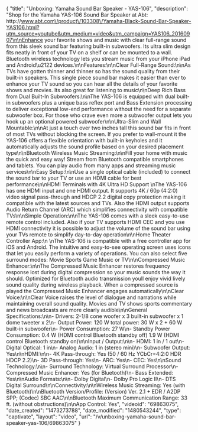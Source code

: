 {
    "title": "Unboxing: Yamaha Sound Bar Speaker - YAS-106",
    "description": "Shop for the Yamaha YAS-106 Sound Bar Speaker at Abt: http:\/\/www.abt.com\/product\/103308\/Yamaha-Black-Sound-Bar-Speaker-YAS106.html?utm_source=youtube&utm_medium=video&utm_campaign=YAS106_20160907\n\nEnhance your favorite shows and music with clear full-range sound from this sleek sound bar featuring built-in subwoofers. Its ultra slim design fits neatly in front of your TV on a shelf or can be mounted to a wall. Bluetooth wireless technology lets you stream music from your iPhone iPad and Android\u2122 devices.\n\nFeatures:\n\nClear Full-Range Sound:\n\nAs TVs have gotten thinner and thinner so has the sound quality from their built-in speakers. This single piece sound bar makes it easier than ever to enhance your TV sound so you can hear all the details of your favorite shows and movies. Its also great for listening to music\n\nDeep Rich Bass from Dual Built-In Subwoofers:\n\nThe YAS-106 is equipped with dual built-in subwoofers plus a unique bass reflex port and Bass Extension processing to deliver exceptional low-end performance without the need for a separate subwoofer box. For those who crave even more a subwoofer output lets you hook up an optional powered subwoofer\n\nUltra-Slim and Wall Mountable:\n\nAt just a touch over two inches tall this sound bar fits in front of most TVs without blocking the screen. If you prefer to wall-mount it the YAS-106 offers a flexible orientation with built-in keyholes and it automatically adjusts the sound profile based on your desired placement type\n\nBluetooth Wireless Music Streaming:\n\nFill your home with music the quick and easy way! Stream from Bluetooth compatible smartphones and tablets. You can play audio from many apps and streaming music services\n\nEasy Setup:\n\nUse a single optical cable (included) to connect the sound bar to your TV or use an HDMI cable for best performance\n\nHDMI Terminals with 4K Ultra HD Support \nThe YAS-106 has one HDMI input and one HDMI output. It supports 4K \/ 60p (4:2:0) video signal pass-through and HDCP 2.2 digital copy protection making it compatible with the latest sources and TVs. Also the HDMI output supports Audio Return Channel (ARC) which simplifies connectivity with compatible TVs\n\nSimple Operation:\n\nThe YAS-106 comes with a sleek easy-to-use remote control included. Also if your TV supports HDMI CEC and you use HDMI connectivity it is possible to adjust the volume of the sound bar using your TVs remote to simplify day-to-day operation\n\nHome Theater Controller App:\n \nThe YAS-106 is compatible with a free controller app for iOS and Android. The intuitive and easy-to-see operating screen uses icons that let you easily perform a variety of operations. You can also select five surround modes: Movie Sports Game Music or TV\n\nCompressed Music Enhancer:\n\nThe Compressed Music Enhancer restores frequency response lost during digital compression so your music sounds the way it should. Optimized for Bluetooth audio transmission youll enjoy vivid lively sound quality during wireless playback. When a compressed source is played the Compressed Music Enhancer engages automatically\n\nClear Voice:\n\nClear Voice raises the level of dialogue and narrations while maintaining overall sound quality. Movies and TV shows sports commentary and news broadcasts are more clearly audible\n\nGeneral Specifications:\n\n- Drivers: 2-1\/8 cone woofer x 3 built-in subwoofer x 1 dome tweeter x 2\n- Output Power: 120 W total power: 30 W x 2 + 60 W built-in subwoofer\n- Power Consumption: 27 W\n- Standby Power Consumption: 0.4 W (HDMI control Bluetooth standby off) 1.9 W (HDMI control Bluetooth standby on)\n\nInput \/ Output:\n\n- HDMI: 1 in \/ 1 out\n- Digital Optical: 1 in\n- Analog Audio: 1 in (stereo mini)\n- Subwoofer Output: Yes\n\nHDMI:\n\n- 4K Pass-through: Yes (50 \/ 60 Hz YCbCr=4:2:0 HDR HDCP 2.2)\n- 3D Pass-through: Yes\n- ARC: Yes\n- CEC: Yes\n\nSound Technology:\n\n- Surround Technology: Virtual Surround Processor\n- Compressed Music Enhancer: Yes (for Bluetooth)\n- Bass Extended: Yes\n\nAudio Formats:\n\n- Dolby Digital\n- Dolby Pro Logic II\n- DTS Digital Surround\n\nConnectivity:\n\nWireless Music Streaming: Yes (with Bluetooth)\n\nBluetooth Version\/Profile: (Version) Ver. 2.1 + EDR \/ A2DP SPP; (Codec) SBC AAC\n\nBluetooth Maximum Communication Range: 33 ft. (without obstructions)\n\nApp Control: Yes",
    "videoid": "69863075",
    "date_created": "1473273788",
    "date_modified": "1480543244",
    "type": "captivate",
    "layout": "video",
    "url": "\/v\/unboxing-yamaha-sound-bar-speaker-yas-106\/69863075"
}